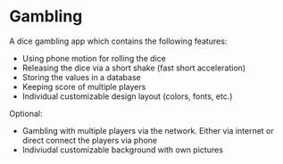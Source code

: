 # Gambling

A dice gambling app which contains the following features: 
* Using phone motion for rolling the dice 
* Releasing the dice via a short shake (fast short acceleration) 
* Storing the values in a database 
* Keeping score of multiple players 
* Individual customizable design layout (colors, fonts, etc.)

Optional: 
* Gambling with multiple players via the network. Either via internet or direct connect the players via phone
* Indiviudal customizable background with own pictures  
